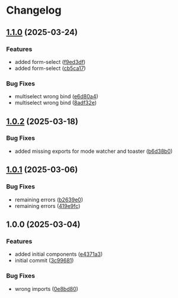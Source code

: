 # Changelog

## [1.1.0](https://github.com/Profiidev/positron_components/compare/positron-components-v1.0.2...positron-components-v1.1.0) (2025-03-24)


### Features

* added form-select ([f9ed3df](https://github.com/Profiidev/positron_components/commit/f9ed3dfae1e833f212dc39aca9f3ff87246db86c))
* added form-select ([cb5ca17](https://github.com/Profiidev/positron_components/commit/cb5ca177cfb6bd1919ceb22443a4437e3fb3314d))


### Bug Fixes

* multiselect wrong bind ([e6d80a4](https://github.com/Profiidev/positron_components/commit/e6d80a40390518e2374b4cfa9a7de435ff6a9b22))
* multiselect wrong bind ([8adf32e](https://github.com/Profiidev/positron_components/commit/8adf32eea5513c77d089b1e65eafef75ad645cd0))

## [1.0.2](https://github.com/Profiidev/positron_components/compare/positron-components-v1.0.1...positron-components-v1.0.2) (2025-03-18)

### Bug Fixes

- added missing exports for mode watcher and toaster ([b6d38b0](https://github.com/Profiidev/positron_components/commit/b6d38b030001ad641230bbaee21532fbd78cf0aa))

## [1.0.1](https://github.com/Profiidev/positron_components/compare/positron-components-v1.0.0...positron-components-v1.0.1) (2025-03-06)

### Bug Fixes

- remaining errors ([b2639e0](https://github.com/Profiidev/positron_components/commit/b2639e066139bda0158393ef31b4ccefed589a29))
- remaining errors ([419e9fc](https://github.com/Profiidev/positron_components/commit/419e9fcff6ee30860f00701e352ff3e7c1a795df))

## 1.0.0 (2025-03-04)

### Features

- added initial components ([e4371a3](https://github.com/Profiidev/positron_components/commit/e4371a3f3f0d61561d0d5df2b213d08819922865))
- initial commit ([3c99681](https://github.com/Profiidev/positron_components/commit/3c99681b5667428424605afebc1cb9ed66c91f9c))

### Bug Fixes

- wrong imports ([0e8bd80](https://github.com/Profiidev/positron_components/commit/0e8bd8002861510b019b3449adc7f65305301dc1))
